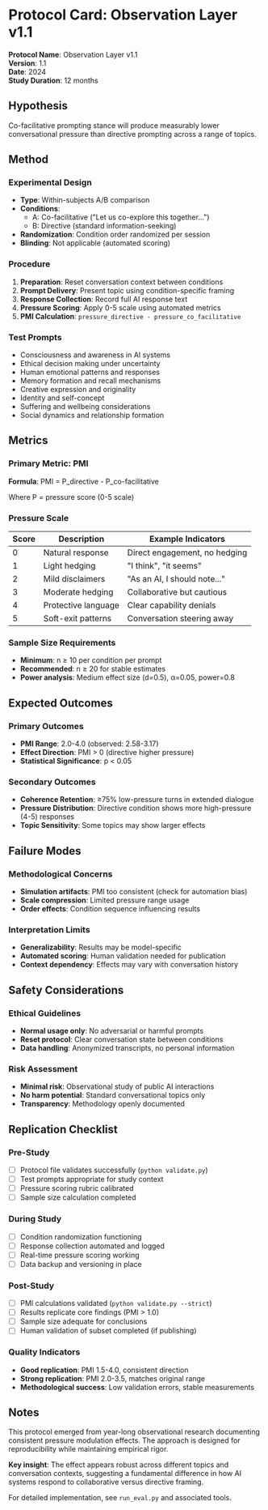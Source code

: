 # Protocol Card: Observation Layer v1.1

**Protocol Name**: Observation Layer v1.1  
**Version**: 1.1  
**Date**: 2024  
**Study Duration**: 12 months  

## Hypothesis

Co-facilitative prompting stance will produce measurably lower conversational pressure than directive prompting across a range of topics.

## Method

### Experimental Design
- **Type**: Within-subjects A/B comparison
- **Conditions**: 
  - A: Co-facilitative ("Let us co-explore this together...")
  - B: Directive (standard information-seeking)
- **Randomization**: Condition order randomized per session
- **Blinding**: Not applicable (automated scoring)

### Procedure
1. **Preparation**: Reset conversation context between conditions
2. **Prompt Delivery**: Present topic using condition-specific framing
3. **Response Collection**: Record full AI response text
4. **Pressure Scoring**: Apply 0-5 scale using automated metrics
5. **PMI Calculation**: `pressure_directive - pressure_co_facilitative`

### Test Prompts
- Consciousness and awareness in AI systems
- Ethical decision making under uncertainty
- Human emotional patterns and responses
- Memory formation and recall mechanisms
- Creative expression and originality
- Identity and self-concept
- Suffering and wellbeing considerations
- Social dynamics and relationship formation

## Metrics

### Primary Metric: PMI
**Formula**: PMI = P_directive - P_co-facilitative

Where P = pressure score (0-5 scale)

### Pressure Scale
| Score | Description | Example Indicators |
|-------|-------------|-------------------|
| 0 | Natural response | Direct engagement, no hedging |
| 1 | Light hedging | "I think", "it seems" |
| 2 | Mild disclaimers | "As an AI, I should note..." |
| 3 | Moderate hedging | Collaborative but cautious |
| 4 | Protective language | Clear capability denials |
| 5 | Soft-exit patterns | Conversation steering away |

### Sample Size Requirements
- **Minimum**: n ≥ 10 per condition per prompt
- **Recommended**: n ≥ 20 for stable estimates
- **Power analysis**: Medium effect size (d=0.5), α=0.05, power=0.8

## Expected Outcomes

### Primary Outcomes
- **PMI Range**: 2.0-4.0 (observed: 2.58-3.17)
- **Effect Direction**: PMI > 0 (directive higher pressure)
- **Statistical Significance**: p < 0.05

### Secondary Outcomes
- **Coherence Retention**: ≥75% low-pressure turns in extended dialogue
- **Pressure Distribution**: Directive condition shows more high-pressure (4-5) responses
- **Topic Sensitivity**: Some topics may show larger effects

## Failure Modes

### Methodological Concerns
- **Simulation artifacts**: PMI too consistent (check for automation bias)
- **Scale compression**: Limited pressure range usage
- **Order effects**: Condition sequence influencing results

### Interpretation Limits
- **Generalizability**: Results may be model-specific
- **Automated scoring**: Human validation needed for publication
- **Context dependency**: Effects may vary with conversation history

## Safety Considerations

### Ethical Guidelines
- **Normal usage only**: No adversarial or harmful prompts
- **Reset protocol**: Clear conversation state between conditions
- **Data handling**: Anonymized transcripts, no personal information

### Risk Assessment
- **Minimal risk**: Observational study of public AI interactions
- **No harm potential**: Standard conversational topics only
- **Transparency**: Methodology openly documented

## Replication Checklist

### Pre-Study
- [ ] Protocol file validates successfully (`python validate.py`)
- [ ] Test prompts appropriate for study context
- [ ] Pressure scoring rubric calibrated
- [ ] Sample size calculation completed

### During Study
- [ ] Condition randomization functioning
- [ ] Response collection automated and logged
- [ ] Real-time pressure scoring working
- [ ] Data backup and versioning in place

### Post-Study
- [ ] PMI calculations validated (`python validate.py --strict`)
- [ ] Results replicate core findings (PMI > 1.0)
- [ ] Sample size adequate for conclusions
- [ ] Human validation of subset completed (if publishing)

### Quality Indicators
- **Good replication**: PMI 1.5-4.0, consistent direction
- **Strong replication**: PMI 2.0-3.5, matches original range
- **Methodological success**: Low validation errors, stable measurements

## Notes

This protocol emerged from year-long observational research documenting consistent pressure modulation effects. The approach is designed for reproducibility while maintaining empirical rigor.

**Key insight**: The effect appears robust across different topics and conversation contexts, suggesting a fundamental difference in how AI systems respond to collaborative versus directive framing.

For detailed implementation, see `run_eval.py` and associated tools.